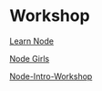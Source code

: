 # Workshop

[Learn Node](https://github.com/nikhilaravi/learn-node)

[Node Girls](https://github.com/node-girls/workshop-cms)

[Node-Intro-Workshop](https://github.com/bradreeder/Node-Intro-Workshop)
